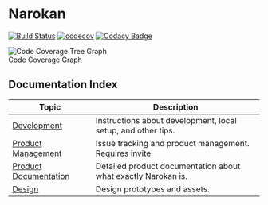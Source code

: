# Narokan

[![Build Status](https://github.com/narokan-org/web/actions/workflows/ci-cd.yml/badge.svg)](https://github.com/narokan-org/web/actions/workflows/ci-cd.yml)
[![codecov](https://codecov.io/gh/narokan-org/web/graph/badge.svg?token=NMX0XR26DI)](https://codecov.io/gh/narokan-org/web)
[![Codacy Badge](https://app.codacy.com/project/badge/Grade/57015ad5df2e418c99622a3226b8fea7)](https://app.codacy.com/gh/narokan-org/web/dashboard?utm_source=gh&utm_medium=referral&utm_content=&utm_campaign=Badge_grade)

![Code Coverage Tree Graph](https://codecov.io/gh/narokan-org/web/graphs/tree.svg?token=NMX0XR26DI)  
Code Coverage Graph

## Documentation Index

| Topic                                                                                                                         | Description                                                  |
| ----------------------------------------------------------------------------------------------------------------------------- | ------------------------------------------------------------ |
| [Development](docs/development.md)                                                                                            | Instructions about development, local setup, and other tips. |
| [Product Management](https://linear.app/narokan/)                                                                            | Issue tracking and product management. Requires invite.      |
| [Product Documentation](https://coda.io/d/PRD_dP1UBl3hQc4/Project-Basel_suVd-?loginId=bml0aXNoLnNhY2hhckBnbWFpbC5jb20#_lu2F3) | Detailed product documentation about what exactly Narokan is.  |
| [Design](https://www.figma.com/proto/ziyVifnwIWgPVAL5QDy8HG/Design?node-id=162-34491&t=RvkkiA4sPFPTsOf6-1)                    | Design prototypes and assets.                                |

